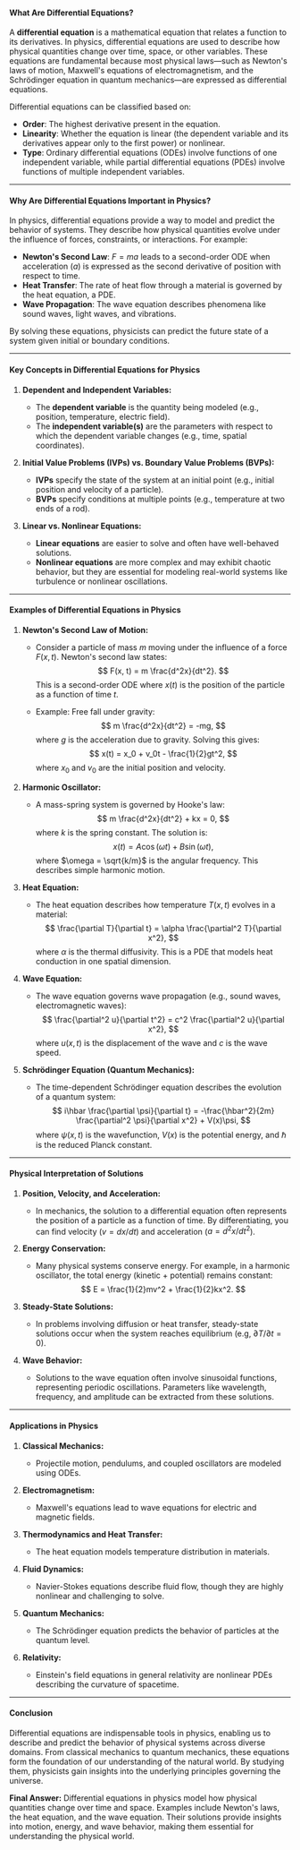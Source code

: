 #### **What Are Differential Equations?**
A **differential equation** is a mathematical equation that relates a function to its derivatives. In physics, differential equations are used to describe how physical quantities change over time, space, or other variables. These equations are fundamental because most physical laws—such as Newton's laws of motion, Maxwell's equations of electromagnetism, and the Schrödinger equation in quantum mechanics—are expressed as differential equations.

Differential equations can be classified based on:
- **Order**: The highest derivative present in the equation.
- **Linearity**: Whether the equation is linear (the dependent variable and its derivatives appear only to the first power) or nonlinear.
- **Type**: Ordinary differential equations (ODEs) involve functions of one independent variable, while partial differential equations (PDEs) involve functions of multiple independent variables.

---

#### **Why Are Differential Equations Important in Physics?**
In physics, differential equations provide a way to model and predict the behavior of systems. They describe how physical quantities evolve under the influence of forces, constraints, or interactions. For example:
- **Newton's Second Law**: $F = ma$ leads to a second-order ODE when acceleration ($a$) is expressed as the second derivative of position with respect to time.
- **Heat Transfer**: The rate of heat flow through a material is governed by the heat equation, a PDE.
- **Wave Propagation**: The wave equation describes phenomena like sound waves, light waves, and vibrations.

By solving these equations, physicists can predict the future state of a system given initial or boundary conditions.

---

#### **Key Concepts in Differential Equations for Physics**

1. **Dependent and Independent Variables:**
   - The **dependent variable** is the quantity being modeled (e.g., position, temperature, electric field).
   - The **independent variable(s)** are the parameters with respect to which the dependent variable changes (e.g., time, spatial coordinates).

2. **Initial Value Problems (IVPs) vs. Boundary Value Problems (BVPs):**
   - **IVPs** specify the state of the system at an initial point (e.g., initial position and velocity of a particle).
   - **BVPs** specify conditions at multiple points (e.g., temperature at two ends of a rod).

3. **Linear vs. Nonlinear Equations:**
   - **Linear equations** are easier to solve and often have well-behaved solutions.
   - **Nonlinear equations** are more complex and may exhibit chaotic behavior, but they are essential for modeling real-world systems like turbulence or nonlinear oscillations.

---

#### **Examples of Differential Equations in Physics**

1. **Newton's Second Law of Motion:**
   - Consider a particle of mass $m$ moving under the influence of a force $F(x, t)$. Newton's second law states:
     $$
     F(x, t) = m \frac{d^2x}{dt^2}.
     $$
     This is a second-order ODE where $x(t)$ is the position of the particle as a function of time $t$.

   - Example: Free fall under gravity:
     $$
     m \frac{d^2x}{dt^2} = -mg,
     $$
     where $g$ is the acceleration due to gravity. Solving this gives:
     $$
     x(t) = x_0 + v_0t - \frac{1}{2}gt^2,
     $$
     where $x_0$ and $v_0$ are the initial position and velocity.

2. **Harmonic Oscillator:**
   - A mass-spring system is governed by Hooke's law:
     $$
     m \frac{d^2x}{dt^2} + kx = 0,
     $$
     where $k$ is the spring constant. The solution is:
     $$
     x(t) = A\cos(\omega t) + B\sin(\omega t),
     $$
     where $\omega = \sqrt{k/m}$ is the angular frequency. This describes simple harmonic motion.

3. **Heat Equation:**
   - The heat equation describes how temperature $T(x, t)$ evolves in a material:
     $$
     \frac{\partial T}{\partial t} = \alpha \frac{\partial^2 T}{\partial x^2},
     $$
     where $\alpha$ is the thermal diffusivity. This is a PDE that models heat conduction in one spatial dimension.

4. **Wave Equation:**
   - The wave equation governs wave propagation (e.g., sound waves, electromagnetic waves):
     $$
     \frac{\partial^2 u}{\partial t^2} = c^2 \frac{\partial^2 u}{\partial x^2},
     $$
     where $u(x, t)$ is the displacement of the wave and $c$ is the wave speed.

5. **Schrödinger Equation (Quantum Mechanics):**
   - The time-dependent Schrödinger equation describes the evolution of a quantum system:
     $$
     i\hbar \frac{\partial \psi}{\partial t} = -\frac{\hbar^2}{2m} \frac{\partial^2 \psi}{\partial x^2} + V(x)\psi,
     $$
     where $\psi(x, t)$ is the wavefunction, $V(x)$ is the potential energy, and $\hbar$ is the reduced Planck constant.

---

#### **Physical Interpretation of Solutions**

1. **Position, Velocity, and Acceleration:**
   - In mechanics, the solution to a differential equation often represents the position of a particle as a function of time. By differentiating, you can find velocity ($v = dx/dt$) and acceleration ($a = d^2x/dt^2$).

2. **Energy Conservation:**
   - Many physical systems conserve energy. For example, in a harmonic oscillator, the total energy (kinetic + potential) remains constant:
     $$
     E = \frac{1}{2}mv^2 + \frac{1}{2}kx^2.
     $$

3. **Steady-State Solutions:**
   - In problems involving diffusion or heat transfer, steady-state solutions occur when the system reaches equilibrium (e.g, $\partial T/\partial t = 0$).

4. **Wave Behavior:**
   - Solutions to the wave equation often involve sinusoidal functions, representing periodic oscillations. Parameters like wavelength, frequency, and amplitude can be extracted from these solutions.

---

#### **Applications in Physics**

1. **Classical Mechanics:**
   - Projectile motion, pendulums, and coupled oscillators are modeled using ODEs.

2. **Electromagnetism:**
   - Maxwell's equations lead to wave equations for electric and magnetic fields.

3. **Thermodynamics and Heat Transfer:**
   - The heat equation models temperature distribution in materials.

4. **Fluid Dynamics:**
   - Navier-Stokes equations describe fluid flow, though they are highly nonlinear and challenging to solve.

5. **Quantum Mechanics:**
   - The Schrödinger equation predicts the behavior of particles at the quantum level.

6. **Relativity:**
   - Einstein's field equations in general relativity are nonlinear PDEs describing the curvature of spacetime.

---

#### **Conclusion**
Differential equations are indispensable tools in physics, enabling us to describe and predict the behavior of physical systems across diverse domains. From classical mechanics to quantum mechanics, these equations form the foundation of our understanding of the natural world. By studying them, physicists gain insights into the underlying principles governing the universe.

**Final Answer:** Differential equations in physics model how physical quantities change over time and space. Examples include Newton's laws, the heat equation, and the wave equation. Their solutions provide insights into motion, energy, and wave behavior, making them essential for understanding the physical world.